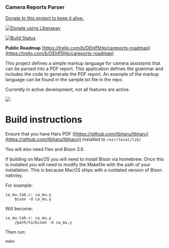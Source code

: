 ### Camera Reports Parser

[Donate to this project to keep it alive.](https://liberapay.com/hdcdigi/donate)

<noscript><a href="https://liberapay.com/hdcdigi/donate"><img alt="Donate using Liberapay" src="https://liberapay.com/assets/widgets/donate.svg"></a></noscript>

[![Build Status](https://travis-ci.com/ditServices/reports-parser.svg?branch=master)](https://travis-ci.com/ditServices/reports-parser)

__Public Roadmap__
[https://trello.com/b/DEhIf5Hp/careports-roadmap](https://trello.com/b/DEhIf5Hp/careports-roadmap)

This project defines a simple markup language for camera assistants that can be parsed into a PDF report. This application defines the grammar and includes the code to generate the PDF report. An example of the markup language can be found in the sample.txt file in the repo.

Currently in active development, not all features are active.

![](https://i.imgur.com/d6TANDK.png)

# Build instructions

Ensure that you have Haru PDF ([https://github.com/libharu/libharu](https://github.com/libharu/libharu)) installed to `/usr/local/lib/`

You will also need Flex and Bison 3.6. 

If building on MacOS you will need to install Bison via homebrew. Once this is installed you will need to modify the Makefile with the path of your installation. This is because MacOS ships with a outdated version of Bison nativley. 

For example:
```
ca_mu.tab.c: ca_mu.y
	bison -d ca_mu.y
```

Will become: 
```
ca_mu.tab.c: ca_mu.y
	/path/to/bison -d ca_mu.y
```

Then run:

```
make
```
